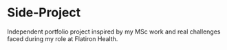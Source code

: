 # Side-Project
Independent portfolio project inspired by my MSc work and real challenges faced during my role at Flatiron Health.
